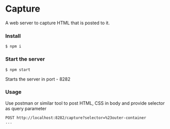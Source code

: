 # Capture

A web server to capture HTML that is posted to it.

### Install
`$ npm i`

### Start the server
`$ npm start`

Starts the server in port - 8282

### Usage
Use postman or similar tool to post HTML, CSS in body and provide selector as query parameter
```
POST http://localhost:8282/capture?selector=%23outer-container
...
```
